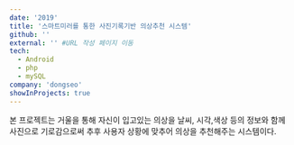 ```yaml
---
date: '2019'
title: '스마트미러를 통한 사진기록기반 의상추천 시스템'
github: ''
external: '' #URL 작성 페이지 이동
tech:
  - Android
  - php
  - mySQL
company: 'dongseo'
showInProjects: true
---
```


본 프로젝트는 거울을 통해 자신이 입고있는 의상을 날씨, 시각,색상 등의 정보와 함께 사진으로 기로감으로써 추후 사용자 상황에 맞추어 의상을 추천해주는 시스템이다.
